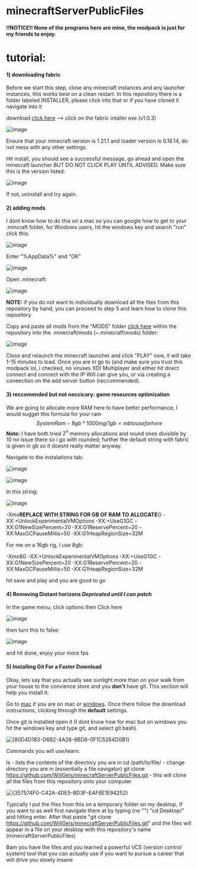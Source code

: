 # minecraftServerPublicFiles

#### !!NOTICE!! None of the programs here are mine, the modpack is just for my friends to enjoy.

# tutorial:

#### 1) downloading fabric

Before we start this step, close any minecraft instances and any launcher instances, this works best on a clean restart. In this repository there is a folder labeled INSTALLER, please click into that or if you have cloned it navigate into it

download [click here](https://github.com/WillGeis/minecraftServerPublicFiles/tree/main/INSTALLER) --> click on the fabric intaller exe (v1.0.3) 

![image](https://github.com/user-attachments/assets/3bbefcd1-a341-45bf-adf3-f4ace069902c)

Ensure that your minecraft version is 1.21.1 and loader version is 0.16.14, do not mess with any other settings.

Hit install, you should see a successful message, go ahead and open the minecraft launcher BUT DO NOT CLICK PLAY UNTIL ADVISED. Make sure this is the version listed:

![image](https://github.com/user-attachments/assets/17fff9bf-adaa-4b47-9ceb-26fed66fbf45)

If not, uninstall and try again.

#### 2) adding mods

I dont know how to do this on a mac so you can google how to get to your .mincraft folder, for Windows users, hit the windows key and search "run" click this:

![image](https://github.com/user-attachments/assets/c0918471-0708-4d02-8b9f-05e549ecc783)

Enter "%AppData%" and "OK"

![image](https://github.com/user-attachments/assets/1fea3ac7-ba2b-40d3-a87a-81213b59ad51)

Open .minecraft:

![image](https://github.com/user-attachments/assets/ace26fa9-7eba-4f00-8003-8720e3cc8ba6)

**NOTE:** if you do not want to individually download all the files from this repository by hand, you can proceed to step 5 and learn how to clone this repository

Copy and paste all mods from the "MODS" folder [click here](https://github.com/WillGeis/minecraftServerPublicFiles/tree/main/MODS) within the repository into the .minecraft/mods (~\.minecraft\mods) folder:

![image](https://github.com/user-attachments/assets/8b2350a7-89d2-4722-8c1a-fb4385977fcd)

Close and relaunch the minecraft launcher and click "PLAY" now, it will take 1-15 minutes to load. Once you are in go to (and make sure you trust this modpack lol, i checked, no viruses XD) Multiplayer and either hit direct connect and connect with the IP Will can give you, or via creating a coneection on the add server button (reccommended).

#### 3) reccomended but not neccicary: game resources optimization

We are going to allocate more RAM here to have better performance, I would sugget this formula for your ram $$SystemRam - 8gb * 1000mg/1gb = mb to use for here$$ **Note:** I have both tried $2^n$ memory allocations and round ones divisible by 10 no issue there so i go with rounded; further the default string with fabric is given in gb so it doesnt really matter anyway.

Navigate to the instalations tab:

![image](https://github.com/user-attachments/assets/6211d4ff-d82b-41e5-b8f0-8ad5b0216a89)

![image](https://github.com/user-attachments/assets/87f10b9f-f74e-4a4b-8428-afc9ee2f97bb)

In this string:

![image](https://github.com/user-attachments/assets/76ddaff5-9ae9-407a-8d59-ddfae33420e0)

-Xmx**REPLACE WITH STRING FOR GB OF RAM TO ALLOCATE**G -XX:+UnlockExperimentalVMOptions -XX:+UseG1GC -XX:G1NewSizePercent=20 -XX:G1ReservePercent=20 -XX:MaxGCPauseMillis=50 -XX:G1HeapRegionSize=32M

For me on a 16gb rig, I use 8gb:

-Xmx8G -XX:+UnlockExperimentalVMOptions -XX:+UseG1GC -XX:G1NewSizePercent=20 -XX:G1ReservePercent=20 -XX:MaxGCPauseMillis=50 -XX:G1HeapRegionSize=32M

hit save and play and you are good to go

#### 4) Removing Distant horizons *Depricated until I can patch*

In the game menu, click options then Click here

![image](https://github.com/user-attachments/assets/2b7f5238-4dd3-4279-8a9b-60ce434f5a66)

then turn this to false:

![image](https://github.com/user-attachments/assets/256c3706-2e17-406c-887f-1948eed41f4f)

and hit done, enjoy your more fps

#### 5) Installing Git For a Faster Download

Okay, lets say that you actually see sunlight more than on your walk from your house to the convience store and you **don't** have git. This section will help you install it:

Go to [mac](https://git-scm.com/downloads/mac) if you are on mac or [windows](https://git-scm.com/downloads/win). Once there follow the download instructions, clicking through the **default** settings.

Once git is installed open it (I dont know how for mac but on windows you hit the windows key and type git, and select git bash).

![{80D4D183-D6B2-4A26-8BD8-0F1C5264D0B1}](https://github.com/user-attachments/assets/0878fdae-f7ea-4c3b-9220-a93c16cb2f0c)

Commands you will use/learn:

ls - lists the contents of the directory you are in
cd /path/to/file/ - change directory you are in (essentially a file navigator)
git clone https://github.com/WillGeis/minecraftServerPublicFiles.git - this will clone all the files from this repository onto your computer

![{357574F0-C42A-4DE5-BD3F-EAF6E1E94252}](https://github.com/user-attachments/assets/e708090b-587b-4498-974e-902b289e3305)

Typically I put the files from this on a temporary folder on my desktop, if you want to as well first navigate there at by typing (no "") "cd Desktop/" and hitting enter. After that paste "git clone https://github.com/WillGeis/minecraftServerPublicFiles.git" and the files will appear in a file on your desktop with this repository's name (minecraftServerPublicFiles)

Bam you have the files and you learned a powerful VCS (version control system) tool that you can actually use if you want to pursue a career that will drive you slowly insane

